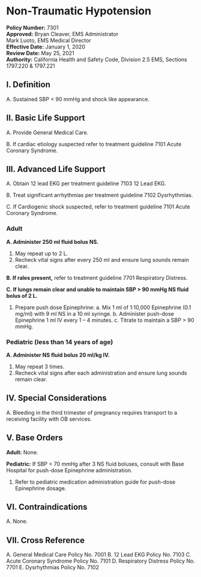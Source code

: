 # Non-Traumatic Hypotension

**Policy Number:** 7301  
**Approved:** Bryan Cleaver, EMS Administrator  
Mark Luoto, EMS Medical Director  
**Effective Date:** January 1, 2020  
**Review Date:** May 25, 2021  
**Authority:** California Health and Safety Code, Division 2.5 EMS, Sections 1797.220 & 1797.221

## I. Definition

A. Sustained SBP < 90 mmHg and shock like appearance.

## II. Basic Life Support

A. Provide General Medical Care.

B. If cardiac etiology suspected refer to treatment guideline 7101 Acute Coronary Syndrome.

## III. Advanced Life Support

A. Obtain 12 lead EKG per treatment guideline 7103 12 Lead EKG.

B. Treat significant arrhythmias per treatment guideline 7102 Dysrhythmias.

C. If Cardiogenic shock suspected, refer to treatment guideline 7101 Acute Coronary Syndrome.

### Adult

**A. Administer 250 ml fluid bolus NS.**

1. May repeat up to 2 L.
2. Recheck vital signs after every 250 ml and ensure lung sounds remain clear.

**B. If rales present,** refer to treatment guideline 7701 Respiratory Distress.

**C. If lungs remain clear and unable to maintain SBP > 90 mmHg NS fluid bolus of 2 L.**

1. Prepare push dose Epinephrine:
   a. Mix 1 ml of 1:10,000 Epinephrine (0.1 mg/ml) with 9 ml NS in a 10 ml syringe.
   b. Administer push-dose Epinephrine 1 ml IV every 1 – 4 minutes.
   c. Titrate to maintain a SBP > 90 mmHg.

### Pediatric (less than 14 years of age)

**A. Administer NS fluid bolus 20 ml/kg IV.**

1. May repeat 3 times.
2. Recheck vital signs after each administration and ensure lung sounds remain clear.

## IV. Special Considerations

A. Bleeding in the third trimester of pregnancy requires transport to a receiving facility with OB services.

## V. Base Orders

**Adult:** None.

**Pediatric:** If SBP < 70 mmHg after 3 NS fluid boluses, consult with Base Hospital for push-dose Epinephrine administration.
1. Refer to pediatric medication administration guide for push-dose Epinephrine dosage.

## VI. Contraindications

A. None.

## VII. Cross Reference

A. General Medical Care Policy No. 7001
B. 12 Lead EKG Policy No. 7103
C. Acute Coronary Syndrome Policy No. 7101
D. Respiratory Distress Policy No. 7701
E. Dysrhythmias Policy No. 7102

